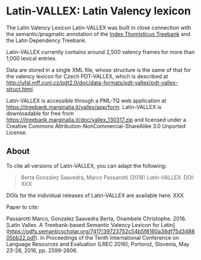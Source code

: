 # Latin-VALLEX: Latin Valency lexicon

The Latin Valency Lexicon Latin-VALLEX was built in close connection with the semantic/pragmatic annotation of the [Index Thomisticus Treebank](https://itreebank.marginalia.it/) and the Latin Dependency Treebank.

Latin-VALLEX currently contains around 2,500 valency frames for more than 1,000 lexical entries.

Data are stored in a single XML file, whose structure is the same of that for the valency lexicon for Czech PDT-VALLEX, which is described at http://ufal.mff.cuni.cz/pdt2.0/doc/data-formats/pdt-vallex/pdt-vallex-struct.html.

Latin-VALLEX is accessible through a PML-TQ web application at https://itreebank.marginalia.it/vallex/app/form. Latin-VALLEX is downloadable for free from https://itreebank.marginalia.it/doc/vallex_130317.zip and licensed under a Creative Commons Attribution-NonCommercial-ShareAlike 3.0 Unported License.

## About

To cite all versions of Latin-VALLEX, you can adapt the following:

>Berta Gonzalez Saavedra, Marco Passarotti (2018) *Latin-VALLEX*. DOI: XXX

DOIs for the individual releases of Latin-VALLEX are available here: XXX

Paper to cite:

Passarotti Marco, Gonzalez Saavedra Berta, Onambele Christophe. 2016. [Latin Vallex. A Treebank-based Semantic Valency Lexicon for Latin] (https://pdfs.semanticscholar.org/7417/39723752c54b5f8160a38df75d348805bb22.pdf). In Proceedings of the Tenth International Conference on Language Resources and Evaluation (LREC 2016), Portorož, Slovenia, May 23-28, 2016, pp. 2599-2606.
